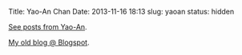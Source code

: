 Title: Yao-An Chan
Date: 2013-11-16 18:13
slug: yaoan
status: hidden

[See posts from Yao-An](../author/yao-an-chan.html).

[My old blog @ Blogspot](http://yaoanchan.blogspot.com).